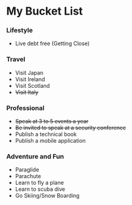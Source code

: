 # My Bucket List

### Lifestyle

* Live debt free (Getting Close)


### Travel

* Visit Japan
* Visit Ireland
* Visit Scotland
* ~~Visit Italy~~

### Professional

* ~~Speak at 3 to 5 events a year~~
* ~~Be invited to speak at a security conference~~
* Publish a technical book
* Publish a mobile application

### Adventure and  Fun

* Paraglide
* Parachute
* Learn to fly a plane
* Learn to scuba dive
* Go Skiing/Snow Boarding